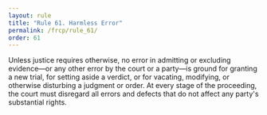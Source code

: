 ```yaml
---
layout: rule
title: "Rule 61. Harmless Error"
permalink: /frcp/rule_61/
order: 61
---
```


Unless justice requires otherwise, no error in admitting or excluding evidence—or any other error by the court or a party—is ground for granting a new trial, for setting aside a verdict, or for vacating, modifying, or otherwise disturbing a judgment or order. At every stage of the proceeding, the court must disregard all errors and defects that do not affect any party's substantial rights.